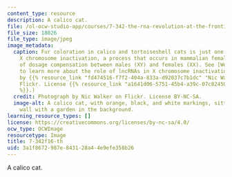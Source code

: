 ```yaml
---
content_type: resource
description: A calico cat.
file: /ol-ocw-studio-app/courses/7-342-the-rna-revolution-at-the-frontiers-of-cell-biology-and-molecular-medicine-fall-2016/3a1f8672987e843128a44e9efe358b26_7-342f16-th.jpg
file_size: 18026
file_type: image/jpeg
image_metadata:
  caption: Fur coloration in calico and tortoiseshell cats is just one example of
    X chromosome inactivation, a process that occurs in mammalian females as a means
    of dosage compensation between males (XY) and females (XX). See [Week 6](/courses/7-342-the-rna-revolution-at-the-frontiers-of-cell-biology-and-molecular-medicine-fall-2016/pages/lecture-summaries)
    to learn more about the role of lncRNAs in X chromosome inactivation. (Photograph
    by {{% resource_link "fd474516-f7f2-404a-833a-d92037c7b1dc" "Nic Walker" %}} on
    Flickr. License {{% resource_link "a1641d06-5751-45b4-a39c-07c8245071fe" "BY-NC-SA"
    %}}.)
  credit: Photograph by Nic Walker on Flickr. License BY-NC-SA.
  image-alt: A calico cat, with orange, black, and white markings, sitting on a brick
    wall with a garden in the background.
learning_resource_types: []
license: https://creativecommons.org/licenses/by-nc-sa/4.0/
ocw_type: OCWImage
resourcetype: Image
title: 7-342f16-th
uid: 3a1f8672-987e-8431-28a4-4e9efe358b26
---
```

A calico cat.